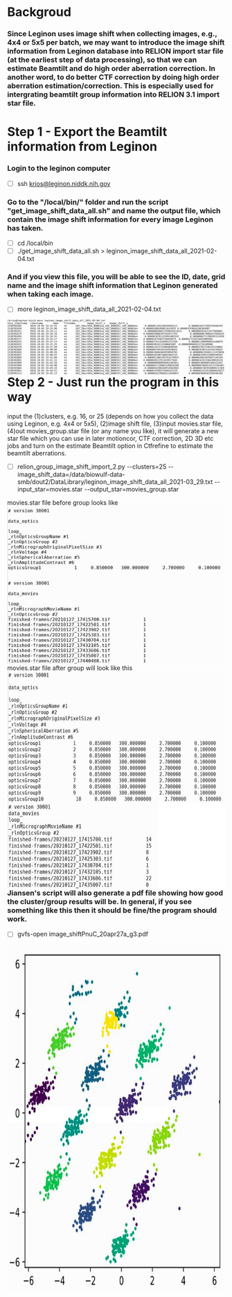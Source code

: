 # Backgroud
### Since Leginon uses image shift when collecting images, e.g., 4x4 or 5x5 per batch, we may want to introduce the image shift information from Leginon database into RELION import star file (at the earliest step of data processing), so that we can estimate Beamtilt and do high order aberration correction. In another word, to do better CTF correction by doing high order aberration estimation/correction. This is especially used for intergrating beamtilt group information into RELION 3.1 import star file. 

# Step 1 - Export the Beamtilt information from Leginon

### Login to the leginon computer
- [ ] ssh krios@leginon.niddk.nih.gov
### Go to the "/local/bin/" folder and run the script "get_image_shift_data_all.sh" and name the output file, which contain the image shift information for every image Leginon has taken.
- [ ] cd /local/bin
- [ ]  ./get_image_shift_data_all.sh > leginon_image_shift_data_all_2021-02-04.txt
### And if you view this file, you will be able to see the ID, date, grid name and the image shift information that Leginon generated when taking each image. 
- [ ] more leginon_image_shift_data_all_2021-02-04.txt

<img src="https://github.com/asdstory/Single-Particle-Reconstruction/blob/master/Figures/Leginon_Image_Shift_Information.png?raw=true"
     alt="leginon_image_shift_data from leginon"
     style="float: left; margin-right: 10px;" />

# Step 2 - Just run the program in this way
input the (1)clusters, e.g. 16, or 25 (depends on how you collect the data using Leginon, e.g. 4x4 or 5x5), (2)image shift file, (3)input movies.star file, (4)out movies_group.star file (or any name you like), it will generate a new star file which you can use in later motioncor, CTF correction, 2D 3D etc jobs and turn on the estimate Beamtilt option in Ctfrefine to estimate the beamtilt aberrations.

- [ ] relion_group_image_shift_import_2.py --clusters=25 --image_shift_data=/data/biowulf-data-smb/dout2/DataLibrary/leginon_image_shift_data_all_2021-03_29.txt --input_star=movies.star --output_star=movies_group.star

movies.star file before group looks like 
<img src="https://github.com/asdstory/Single-Particle-Reconstruction/blob/master/Figures/MoviesStarFileBeforeGroup.png"
     style="float: left; margin-right: 10px;"  />
     
movies.star file after group will look like this
<img src="https://github.com/asdstory/Single-Particle-Reconstruction/blob/master/Figures/MoviesStarFileAfterGroup.png"
     style="float: left; margin-right: 10px;" width="800" height="500" />
 
### Jiansen's script will also generate a pdf file showing how good the cluster/group results will be. In general, if you see something like this then it should be fine/the program should work.
- [ ] gvfs-open image_shiftPnuC_20apr27a_g3.pdf

<img src="https://github.com/asdstory/Single-Particle-Reconstruction/blob/master/Figures/Image_shift_cluster%20result%20pdf.png?raw=true"
     alt="run_data_image-shift-grouped-star"
     style="float: left; margin-right: 10px;" width="800" height="800" />



